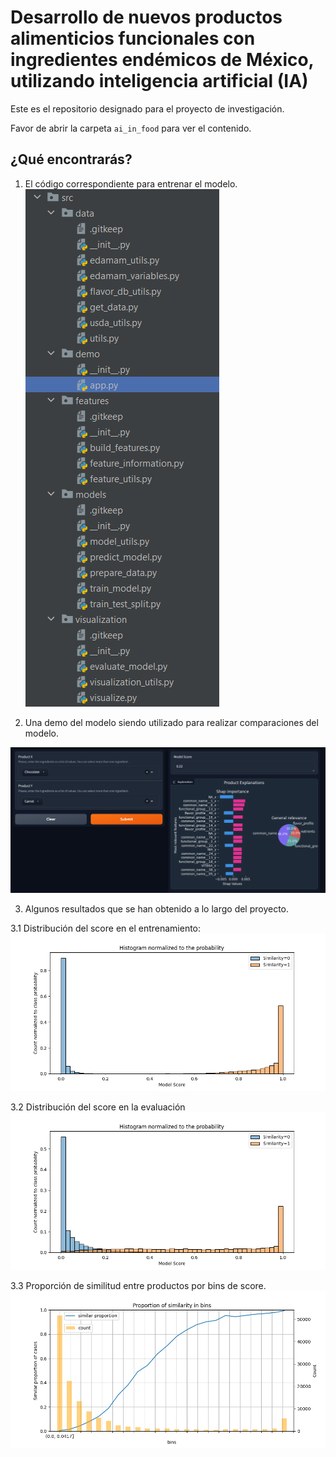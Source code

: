 # Desarrollo de nuevos productos alimenticios funcionales con ingredientes endémicos de México, utilizando inteligencia artificial (IA)

Este es el repositorio designado para el proyecto de investigación.

Favor de abrir la carpeta `ai_in_food` para ver el contenido. 

¿Qué encontrarás?
----------------
1. El código correspondiente para entrenar el modelo.
![code.png](./ai_in_food/reports/figures/general_figures/code.PNG)

2. Una demo del modelo siendo utilizado para realizar comparaciones del modelo.

![demo.png](./ai_in_food/reports/figures/general_figures/demo.PNG)

3. Algunos resultados que se han obtenido a lo largo del proyecto. 

3.1 Distribución del score en el entrenamiento:
![train_hist.png](./ai_in_food/reports/figures/train_histogram_score_distribution.png)

3.2 Distribución del score en la evaluación
![test_hist.png](./ai_in_food/reports/figures/test_histogram_score_distribution.png)

3.3 Proporción de similitud entre productos por bins de score. 
![demo.png](./ai_in_food/reports/figures/proportion_of_similarity.png)



